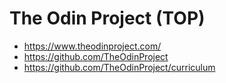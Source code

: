 # The Odin Project (TOP)

- https://www.theodinproject.com/
- https://github.com/TheOdinProject
- https://github.com/TheOdinProject/curriculum
